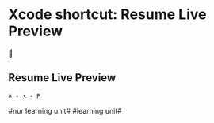 # Xcode shortcut: Resume Live Preview
🚀

## Resume Live Preview

`⌘ - ⌥ - P`

#nur learning unit# #learning unit#